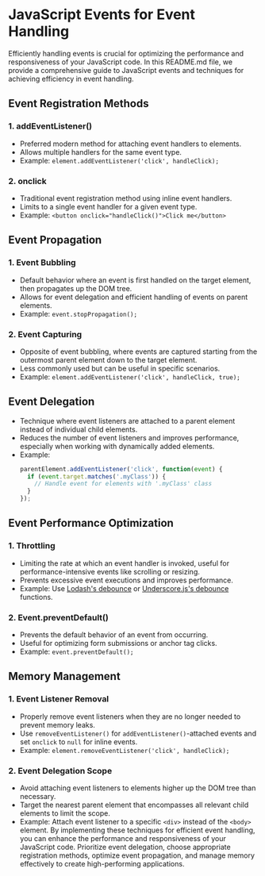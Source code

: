 # JavaScript Events for Event Handling
Efficiently handling events is crucial for optimizing the performance and responsiveness of your JavaScript code. In this README.md file, we provide a comprehensive guide to JavaScript events and techniques for achieving efficiency in event handling.
## Event Registration Methods
### 1. addEventListener()
- Preferred modern method for attaching event handlers to elements.
- Allows multiple handlers for the same event type.
- Example: `element.addEventListener('click', handleClick);`
### 2. onclick
- Traditional event registration method using inline event handlers.
- Limits to a single event handler for a given event type.
- Example: `<button onclick="handleClick()">Click me</button>`
## Event Propagation
### 1. Event Bubbling
- Default behavior where an event is first handled on the target element, then propagates up the DOM tree.
- Allows for event delegation and efficient handling of events on parent elements.
- Example: `event.stopPropagation();`
### 2. Event Capturing
- Opposite of event bubbling, where events are captured starting from the outermost parent element down to the target element.
- Less commonly used but can be useful in specific scenarios.
- Example: `element.addEventListener('click', handleClick, true);`
## Event Delegation
- Technique where event listeners are attached to a parent element instead of individual child elements.
- Reduces the number of event listeners and improves performance, especially when working with dynamically added elements.
- Example:
  ```javascript
  parentElement.addEventListener('click', function(event) {
    if (event.target.matches('.myClass')) {
      // Handle event for elements with '.myClass' class
    }
  });
  ```
## Event Performance Optimization
### 1. Throttling
- Limiting the rate at which an event handler is invoked, useful for performance-intensive events like scrolling or resizing.
- Prevents excessive event executions and improves performance.
- Example: Use [Lodash's debounce](https://lodash.com/docs/4.17.15#debounce) or [Underscore.js's debounce](https://underscorejs.org/#debounce) functions.
### 2. Event.preventDefault()
- Prevents the default behavior of an event from occurring.
- Useful for optimizing form submissions or anchor tag clicks.
- Example: `event.preventDefault();`
## Memory Management
### 1. Event Listener Removal
- Properly remove event listeners when they are no longer needed to prevent memory leaks.
- Use `removeEventListener()` for `addEventListener()`-attached events and set `onclick` to `null` for inline events.
- Example: `element.removeEventListener('click', handleClick);`
### 2. Event Delegation Scope
- Avoid attaching event listeners to elements higher up the DOM tree than necessary.
- Target the nearest parent element that encompasses all relevant child elements to limit the scope.
- Example: Attach event listener to a specific `<div>` instead of the `<body>` element.
By implementing these techniques for efficient event handling, you can enhance the performance and responsiveness of your JavaScript code. Prioritize event delegation, choose appropriate registration methods, optimize event propagation, and manage memory effectively to create high-performing applications.